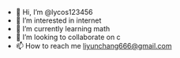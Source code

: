 - 👋 Hi, I’m @lycos123456
- 👀 I’m interested in internet
- 🌱 I’m currently learning math
- 💞️ I’m looking to collaborate on c
- 📫 How to reach me liyunchang666@gmail.com

<!---
lycos123456/lycos123456 is a ✨ special ✨ repository because its `README.md` (this file) appears on your GitHub profile.
You can click the Preview link to take a look at your changes.
--->
